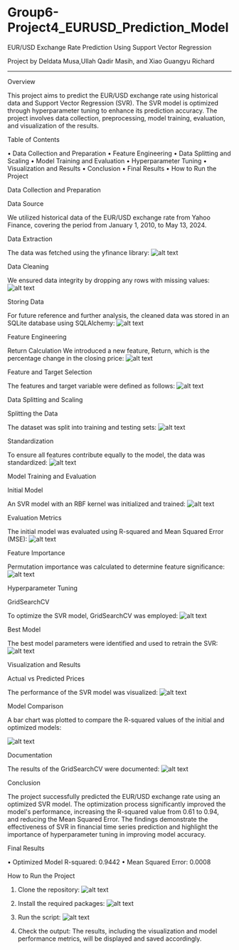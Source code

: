 # Group6-Project4_EURUSD_Prediction_Model

EUR/USD Exchange Rate Prediction Using Support Vector Regression


Project by Deldata Musa,Ullah Qadir Masih, and Xiao Guangyu Richard
________________________________________
Overview


This project aims to predict the EUR/USD exchange rate using historical data and Support Vector Regression (SVR). The SVR model is optimized through hyperparameter tuning to enhance its prediction accuracy. The project involves data collection, preprocessing, model training, evaluation, and visualization of the results.

Table of Contents


•	Data Collection and Preparation
•	Feature Engineering
•	Data Splitting and Scaling
•	Model Training and Evaluation
•	Hyperparameter Tuning
•	Visualization and Results
•	Conclusion
•	Final Results
•	How to Run the Project


Data Collection and Preparation


Data Source


We utilized historical data of the EUR/USD exchange rate from Yahoo Finance, covering the period from January 1, 2010, to May 13, 2024.


Data Extraction


The data was fetched using the yfinance library:
 ![alt text](image.png)


Data Cleaning


We ensured data integrity by dropping any rows with missing values:
 ![alt text](image-1.png)


Storing Data


For future reference and further analysis, the cleaned data was stored in an SQLite database using SQLAlchemy:
 ![alt text](image-2.png)


Feature Engineering


Return Calculation
We introduced a new feature, Return, which is the percentage change in the closing price:
 ![alt text](image-3.png)

Feature and Target Selection

The features and target variable were defined as follows:
 ![alt text](image-4.png)

Data Splitting and Scaling

Splitting the Data

The dataset was split into training and testing sets:
 ![alt text](image-5.png)

Standardization

To ensure all features contribute equally to the model, the data was standardized:
 ![alt text](image-6.png)

Model Training and Evaluation


Initial Model


An SVR model with an RBF kernel was initialized and trained:
 ![alt text](image-7.png)

Evaluation Metrics

The initial model was evaluated using R-squared and Mean Squared Error (MSE):
 ![alt text](image-8.png)

Feature Importance

Permutation importance was calculated to determine feature significance:
 ![alt text](image-9.png)

Hyperparameter Tuning


GridSearchCV

To optimize the SVR model, GridSearchCV was employed:
 ![alt text](image-10.png)

Best Model

The best model parameters were identified and used to retrain the SVR:
 ![alt text](image-11.png)

Visualization and Results


Actual vs Predicted Prices

The performance of the SVR model was visualized:
 ![alt text](image-12.png)

Model Comparison

A bar chart was plotted to compare the R-squared values of the initial and optimized models:

 ![alt text](image-13.png)

Documentation

The results of the GridSearchCV were documented:
 ![alt text](image-14.png)



Conclusion



The project successfully predicted the EUR/USD exchange rate using an optimized SVR model. The optimization process significantly improved the model's performance, increasing the R-squared value from 0.61 to 0.94, and reducing the Mean Squared Error. The findings demonstrate the effectiveness of SVR in financial time series prediction and highlight the importance of hyperparameter tuning in improving model accuracy.


Final Results


•	Optimized Model R-squared: 0.9442
•	Mean Squared Error: 0.0008


How to Run the Project


1.	Clone the repository:
 ![alt text](image-15.png)

2.	Install the required packages:
 ![alt text](image-16.png)

3.	Run the script:
 ![alt text](image-17.png)
 
4.	Check the output: The results, including the visualization and model performance metrics, will be displayed and saved accordingly.

